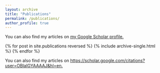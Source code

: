 ```yaml
---
layout: archive
title: "Publications"
permalink: /publications/
author_profile: true
---
```



  You can also find my articles on <u><a href="{{author.googlescholar}}">my Google Scholar profile</a>.</u>




{% for post in site.publications reversed %}
  {% include archive-single.html %}
{% endfor %}


  You can also find my articles on <u><a href="{{OBlaIGYAAAAJ&hl}}">https://scholar.google.com/citations?user=OBlaIGYAAAAJ&hl=en</a>.</u>



